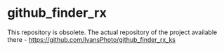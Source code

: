 # github_finder_rx

This repository is obsolete.
The actual repository of the project available there - https://github.com/IvansPhoto/github_finder_rx_ks
